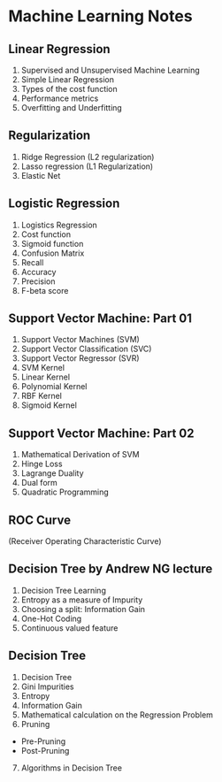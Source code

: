 # Machine Learning Notes

## Linear Regression
1. Supervised and Unsupervised Machine Learning
2. Simple Linear Regression
3. Types of the cost function
4. Performance metrics
5. Overfitting and Underfitting
## Regularization
1. Ridge Regression (L2 regularization)
2. Lasso regression (L1 Regularization)
3. Elastic Net
## Logistic Regression
1. Logistics Regression
2. Cost function
3. Sigmoid function
4. Confusion Matrix
5. Recall
6. Accuracy
7. Precision
8. F-beta score
## Support Vector Machine: Part 01
1. Support Vector Machines (SVM)
2. Support Vector Classification (SVC)
3. Support Vector Regressor (SVR)
4. SVM Kernel
5. Linear Kernel
6. Polynomial Kernel
7. RBF Kernel
8. Sigmoid Kernel
## Support Vector Machine: Part 02
1. Mathematical Derivation of SVM
2. Hinge Loss
3. Lagrange Duality
4. Dual form
5. Quadratic Programming
## ROC Curve
(Receiver Operating Characteristic Curve)
## Decision Tree by Andrew NG lecture
1. Decision Tree Learning
2. Entropy as a measure of Impurity
3. Choosing a split: Information Gain
4. One-Hot Coding
5. Continuous valued feature
## Decision Tree
1. Decision Tree
2. Gini Impurities
3. Entropy
4. Information Gain
5. Mathematical calculation on the Regression Problem
6. Pruning
 - Pre-Pruning
 - Post-Pruning
7. Algorithms in Decision Tree
